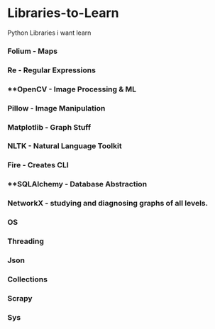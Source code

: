 # Libraries-to-Learn
Python Libraries i want learn
### Folium - Maps
### Re - Regular Expressions <br>
### **OpenCV - Image Processing & ML <br>
### Pillow - Image Manipulation<br>
### Matplotlib - Graph Stuff<br>
### NLTK - Natural Language Toolkit<br>
### Fire - Creates CLI <br>
### **SQLAlchemy - Database Abstraction<br>
### NetworkX - studying and diagnosing graphs of all levels. <br>
### OS <br>
### Threading <br>
### Json <br>
### Collections <br>
### Scrapy <br>
### Sys
